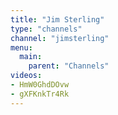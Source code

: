 ```yaml
---
title: "Jim Sterling"
type: "channels"
channel: "jimsterling"
menu:
  main:
    parent: "Channels"
videos:
- HmW0GhdDOvw
- gXFKnkTr4Rk
---
```

